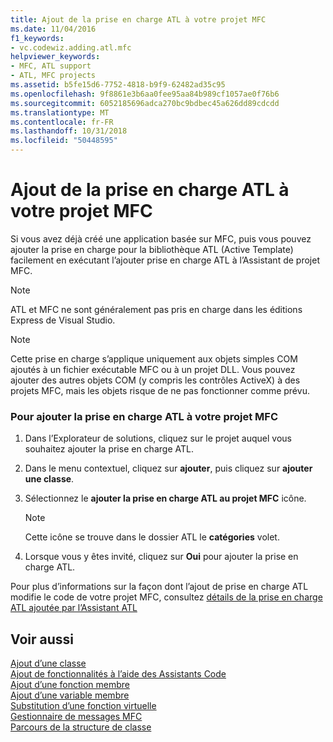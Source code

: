 ```yaml
---
title: Ajout de la prise en charge ATL à votre projet MFC
ms.date: 11/04/2016
f1_keywords:
- vc.codewiz.adding.atl.mfc
helpviewer_keywords:
- MFC, ATL support
- ATL, MFC projects
ms.assetid: b5fe15d6-7752-4818-b9f9-62482ad35c95
ms.openlocfilehash: 9f8861e3b6aa0fee95aa84b989cf1057ae0f76b6
ms.sourcegitcommit: 6052185696adca270bc9bdbec45a626dd89cdcdd
ms.translationtype: MT
ms.contentlocale: fr-FR
ms.lasthandoff: 10/31/2018
ms.locfileid: "50448595"
---
```

# <a name="adding-atl-support-to-your-mfc-project"></a>Ajout de la prise en charge ATL à votre projet MFC

Si vous avez déjà créé une application basée sur MFC, puis vous pouvez ajouter la prise en charge pour la bibliothèque ATL (Active Template) facilement en exécutant l’ajouter prise en charge ATL à l’Assistant de projet MFC.

> [!NOTE]
>  ATL et MFC ne sont généralement pas pris en charge dans les éditions Express de Visual Studio.

> [!NOTE]
>  Cette prise en charge s’applique uniquement aux objets simples COM ajoutés à un fichier exécutable MFC ou à un projet DLL. Vous pouvez ajouter des autres objets COM (y compris les contrôles ActiveX) à des projets MFC, mais les objets risque de ne pas fonctionner comme prévu.

### <a name="to-add-atl-support-to-your-mfc-project"></a>Pour ajouter la prise en charge ATL à votre projet MFC

1. Dans l’Explorateur de solutions, cliquez sur le projet auquel vous souhaitez ajouter la prise en charge ATL.

1. Dans le menu contextuel, cliquez sur **ajouter**, puis cliquez sur **ajouter une classe**.

1. Sélectionnez le **ajouter la prise en charge ATL au projet MFC** icône.

    > [!NOTE]
    >  Cette icône se trouve dans le dossier ATL le **catégories** volet.

1. Lorsque vous y êtes invité, cliquez sur **Oui** pour ajouter la prise en charge ATL.

Pour plus d’informations sur la façon dont l’ajout de prise en charge ATL modifie le code de votre projet MFC, consultez [détails de la prise en charge ATL ajoutée par l’Assistant ATL](../../mfc/reference/details-of-atl-support-added-by-the-atl-wizard.md)

## <a name="see-also"></a>Voir aussi

[Ajout d’une classe](../../ide/adding-a-class-visual-cpp.md)<br/>
[Ajout de fonctionnalités à l’aide des Assistants Code](../../ide/adding-functionality-with-code-wizards-cpp.md)<br/>
[Ajout d’une fonction membre](../../ide/adding-a-member-function-visual-cpp.md)<br/>
[Ajout d’une variable membre](../../ide/adding-a-member-variable-visual-cpp.md)<br/>
[Substitution d’une fonction virtuelle](../../ide/overriding-a-virtual-function-visual-cpp.md)<br/>
[Gestionnaire de messages MFC](../../mfc/reference/adding-an-mfc-message-handler.md)<br/>
[Parcours de la structure de classe](../../ide/navigating-the-class-structure-visual-cpp.md)
